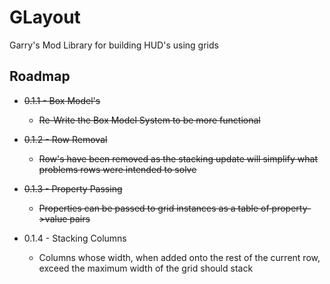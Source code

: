# GLayout

Garry's Mod Library for building HUD's using grids

## Roadmap

* ~~0.1.1 - Box Model's~~

    * ~~Re-Write the Box Model System to be more functional~~

* ~~0.1.2 - Row Removal~~
    
    * ~~Row's have been removed as the stacking update will simplify what problems rows were intended to solve~~


* ~~0.1.3 - Property Passing~~

    * ~~Properties can be passed to grid instances as a table of property->value pairs~~


* 0.1.4 - Stacking Columns
    
    * Columns whose width, when added onto the rest of the current row, exceed the maximum width of the grid should stack